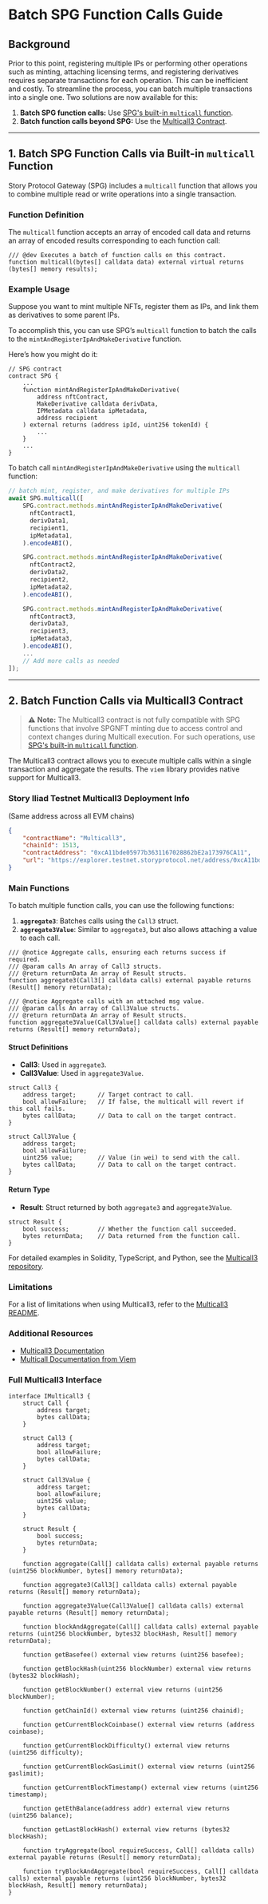 # Batch SPG Function Calls Guide
## Background
Prior to this point, registering multiple IPs or performing other operations such as minting, attaching licensing terms, and registering derivatives requires separate transactions for each operation. This can be inefficient and costly. To streamline the process, you can batch multiple transactions into a single one. Two solutions are now available for this:

1. **Batch SPG function calls:** Use [SPG's built-in `multicall` function](#batch-spg-function-calls-via-built-in-multicall-function).
2. **Batch function calls beyond SPG:** Use the [Multicall3 Contract](#batch-function-calls-via-multicall3-contract).
---

## 1. Batch SPG Function Calls via Built-in `multicall` Function

Story Protocol Gateway (SPG) includes a `multicall` function that allows you to combine multiple read or write operations into a single transaction.

### Function Definition

The `multicall` function accepts an array of encoded call data and returns an array of encoded results corresponding to each function call:

```solidity
/// @dev Executes a batch of function calls on this contract.
function multicall(bytes[] calldata data) external virtual returns (bytes[] memory results);
```

### Example Usage

Suppose you want to mint multiple NFTs, register them as IPs, and link them as derivatives to some parent IPs.

To accomplish this, you can use SPG’s `multicall` function to batch the calls to the `mintAndRegisterIpAndMakeDerivative` function.

Here’s how you might do it:

```solidity
// SPG contract
contract SPG {
    ...
    function mintAndRegisterIpAndMakeDerivative(
        address nftContract,
        MakeDerivative calldata derivData,
        IPMetadata calldata ipMetadata,
        address recipient
    ) external returns (address ipId, uint256 tokenId) {
        ...
    }
    ...
}
```

To batch call `mintAndRegisterIpAndMakeDerivative` using the `multicall` function:

```typescript
// batch mint, register, and make derivatives for multiple IPs
await SPG.multicall([
    SPG.contract.methods.mintAndRegisterIpAndMakeDerivative(
      nftContract1,
      derivData1,
      recipient1,
      ipMetadata1,
    ).encodeABI(),

    SPG.contract.methods.mintAndRegisterIpAndMakeDerivative(
      nftContract2,
      derivData2,
      recipient2,
      ipMetadata2,
    ).encodeABI(),

    SPG.contract.methods.mintAndRegisterIpAndMakeDerivative(
      nftContract3,
      derivData3,
      recipient3,
      ipMetadata3,
    ).encodeABI(),
    ...
    // Add more calls as needed
]);
```

---

## 2. Batch Function Calls via Multicall3 Contract

> ⚠️ **Note:** The Multicall3 contract is not fully compatible with SPG functions that involve SPGNFT minting due to access control and context changes during Multicall execution. For such operations, use [SPG's built-in `multicall` function](#batch-spg-function-calls-via-built-in-multicall-function).

The Multicall3 contract allows you to execute multiple calls within a single transaction and aggregate the results.
The `viem` library provides native support for Multicall3.

### Story Iliad Testnet Multicall3 Deployment Info
(Same address across all EVM chains)
```json
{
    "contractName": "Multicall3",
    "chainId": 1513,
    "contractAddress": "0xcA11bde05977b3631167028862bE2a173976CA11",
    "url": "https://explorer.testnet.storyprotocol.net/address/0xcA11bde05977b3631167028862bE2a173976CA11?tab=contract"
}
```

### Main Functions

To batch multiple function calls, you can use the following functions:

1. **`aggregate3`**: Batches calls using the `Call3` struct.
2. **`aggregate3Value`**: Similar to `aggregate3`, but also allows attaching a value to each call.

```solidity
/// @notice Aggregate calls, ensuring each returns success if required.
/// @param calls An array of Call3 structs.
/// @return returnData An array of Result structs.
function aggregate3(Call3[] calldata calls) external payable returns (Result[] memory returnData);

/// @notice Aggregate calls with an attached msg value.
/// @param calls An array of Call3Value structs.
/// @return returnData An array of Result structs.
function aggregate3Value(Call3Value[] calldata calls) external payable returns (Result[] memory returnData);
```

#### Struct Definitions

- **Call3**: Used in `aggregate3`.
- **Call3Value**: Used in `aggregate3Value`.

```solidity
struct Call3 {
    address target;      // Target contract to call.
    bool allowFailure;   // If false, the multicall will revert if this call fails.
    bytes callData;      // Data to call on the target contract.
}

struct Call3Value {
    address target;
    bool allowFailure;
    uint256 value;       // Value (in wei) to send with the call.
    bytes callData;      // Data to call on the target contract.
}
```

#### Return Type

- **Result**: Struct returned by both `aggregate3` and `aggregate3Value`.

```solidity
struct Result {
    bool success;        // Whether the function call succeeded.
    bytes returnData;    // Data returned from the function call.
}
```

For detailed examples in Solidity, TypeScript, and Python, see the [Multicall3 repository](https://github.com/mds1/multicall/tree/main/examples).

### Limitations

For a list of limitations when using Multicall3, refer to the [Multicall3 README](https://github.com/mds1/multicall/blob/main/README.md#batch-contract-writes).

### Additional Resources

- [Multicall3 Documentation](https://github.com/mds1/multicall/blob/main/README.md)
- [Multicall Documentation from Viem](https://viem.sh/docs/contract/multicall#multicall)

### Full Multicall3 Interface

```solidity
interface IMulticall3 {
    struct Call {
        address target;
        bytes callData;
    }

    struct Call3 {
        address target;
        bool allowFailure;
        bytes callData;
    }

    struct Call3Value {
        address target;
        bool allowFailure;
        uint256 value;
        bytes callData;
    }

    struct Result {
        bool success;
        bytes returnData;
    }

    function aggregate(Call[] calldata calls) external payable returns (uint256 blockNumber, bytes[] memory returnData);

    function aggregate3(Call3[] calldata calls) external payable returns (Result[] memory returnData);

    function aggregate3Value(Call3Value[] calldata calls) external payable returns (Result[] memory returnData);

    function blockAndAggregate(Call[] calldata calls) external payable returns (uint256 blockNumber, bytes32 blockHash, Result[] memory returnData);

    function getBasefee() external view returns (uint256 basefee);

    function getBlockHash(uint256 blockNumber) external view returns (bytes32 blockHash);

    function getBlockNumber() external view returns (uint256 blockNumber);

    function getChainId() external view returns (uint256 chainid);

    function getCurrentBlockCoinbase() external view returns (address coinbase);

    function getCurrentBlockDifficulty() external view returns (uint256 difficulty);

    function getCurrentBlockGasLimit() external view returns (uint256 gaslimit);

    function getCurrentBlockTimestamp() external view returns (uint256 timestamp);

    function getEthBalance(address addr) external view returns (uint256 balance);

    function getLastBlockHash() external view returns (bytes32 blockHash);

    function tryAggregate(bool requireSuccess, Call[] calldata calls) external payable returns (Result[] memory returnData);

    function tryBlockAndAggregate(bool requireSuccess, Call[] calldata calls) external payable returns (uint256 blockNumber, bytes32 blockHash, Result[] memory returnData);
}
```
